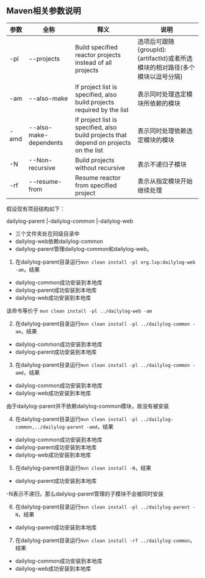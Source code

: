 
## Maven相关参数说明

| 参数 | 全称                   | 释义                                                                                  | 说明                                                                         |
| ---- | ---------------------- | ------------------------------------------------------------------------------------- | ---------------------------------------------------------------------------- |
| -pl  | --projects             | Build specified reactor projects instead of all projects                              | 选项后可跟随{groupId}:{artifactId}或者所选模块的相对路径(多个模块以逗号分隔) |
| -am  | --also-make            | If project list is specified, also build projects required by the list                | 表示同时处理选定模块所依赖的模块                                             |
| -amd | --also-make-dependents | If project list is specified, also build projects that depend on projects on the list | 表示同时处理依赖选定模块的模块                                               |
| -N   | --Non-recursive        | Build projects without recursive                                                      | 表示不递归子模块                                                             |
| -rf  | --resume-from          | Resume reactor from specified project                                                 | 表示从指定模块开始继续处理                                                   |

假设现有项目结构如下：

dailylog-parent
|-dailylog-common
|-dailylog-web

* 三个文件夹处在同级目录中
* dailylog-web依赖dailylog-common
* dailylog-parent管理dailylog-common和dailylog-web。


1. 在dailylog-parent目录运行`mvn clean install -pl org.lxp:dailylog-web -am`，结果

* dailylog-common成功安装到本地库
* dailylog-parent成功安装到本地库
* dailylog-web成功安装到本地库

该命令等价于 `mvn clean install -pl ../dailylog-web -am`

2. 在dailylog-parent目录运行`mvn clean install -pl ../dailylog-common -am`，结果

* dailylog-common成功安装到本地库
* dailylog-parent成功安装到本地库

3. 在dailylog-parent目录运行`mvn clean install -pl ../dailylog-common -amd`，结果

* dailylog-common成功安装到本地库
* dailylog-web成功安装到本地库

由于dailylog-parent并不依赖dailylog-common模块，故没有被安装

4. 在dailylog-parent目录运行`mvn clean install -pl ../dailylog-common,../dailylog-parent -amd`，结果

* dailylog-common成功安装到本地库
* dailylog-parent成功安装到本地库
* dailylog-web成功安装到本地库

5. 在dailylog-parent目录运行`mvn clean install -N`，结果

* dailylog-parent成功安装到本地库

-N表示不递归，那么dailylog-parent管理的子模块不会被同时安装

6. 在dailylog-parent目录运行`mvn clean install -pl ../dailylog-parent -N`，结果

* dailylog-parent成功安装到本地库

7. 在dailylog-parent目录运行`mvn clean install -rf ../dailylog-common`，结果

* dailylog-common成功安装到本地库
* dailylog-web成功安装到本地库

